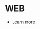 # WEB

<ul class="actions">
					<li><a href="index.html" class="button">Learn more</a></li>
				</ul>
